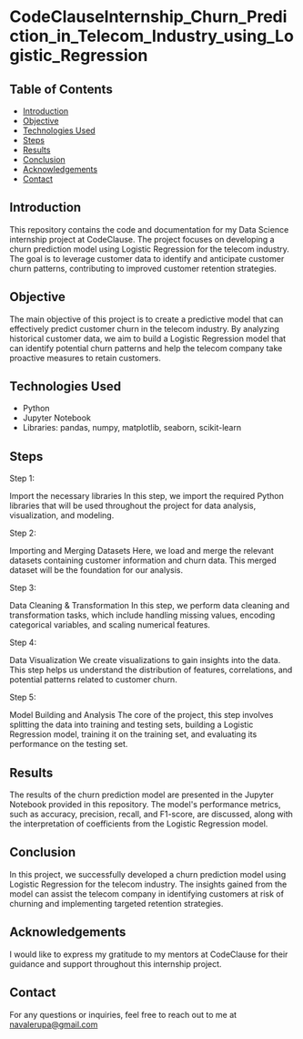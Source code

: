 # CodeClauseInternship_Churn_Prediction_in_Telecom_Industry_using_Logistic_Regression

## Table of Contents
- [Introduction](#introduction)
- [Objective](#objective)
- [Technologies Used](technologies-Used)
- [Steps](#steps)
- [Results](#results)
- [Conclusion](#conclusion)
- [Acknowledgements](#acknowledgements)
- [Contact](#contact)

## Introduction
This repository contains the code and documentation for my Data Science internship project at CodeClause. The project focuses on developing a churn prediction model using Logistic Regression for the telecom industry. The goal is to leverage customer data to identify and anticipate customer churn patterns, contributing to improved customer retention strategies.

## Objective
The main objective of this project is to create a predictive model that can effectively predict customer churn in the telecom industry. By analyzing historical customer data, we aim to build a Logistic Regression model that can identify potential churn patterns and help the telecom company take proactive measures to retain customers.

## Technologies Used
- Python
- Jupyter Notebook
- Libraries: pandas, numpy, matplotlib, seaborn, scikit-learn

## Steps
Step 1: 

Import the necessary libraries
In this step, we import the required Python libraries that will be used throughout the project for data analysis, visualization, and modeling.

Step 2: 

Importing and Merging Datasets
Here, we load and merge the relevant datasets containing customer information and churn data. This merged dataset will be the foundation for our analysis.

Step 3: 

Data Cleaning & Transformation
In this step, we perform data cleaning and transformation tasks, which include handling missing values, encoding categorical variables, and scaling numerical features.

Step 4: 

Data Visualization
We create visualizations to gain insights into the data. This step helps us understand the distribution of features, correlations, and potential patterns related to customer churn.

Step 5: 

Model Building and Analysis
The core of the project, this step involves splitting the data into training and testing sets, building a Logistic Regression model, training it on the training set, and evaluating its performance on the testing set.

## Results
The results of the churn prediction model are presented in the Jupyter Notebook provided in this repository. The model's performance metrics, such as accuracy, precision, recall, and F1-score, are discussed, along with the interpretation of coefficients from the Logistic Regression model.

## Conclusion
In this project, we successfully developed a churn prediction model using Logistic Regression for the telecom industry. The insights gained from the model can assist the telecom company in identifying customers at risk of churning and implementing targeted retention strategies.

## Acknowledgements
I would like to express my gratitude to my mentors at CodeClause for their guidance and support throughout this internship project.

## Contact
For any questions or inquiries, feel free to reach out to me at navalerupa@gmail.com
